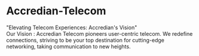 # Accredian-Telecom
"Elevating Telecom Experiences: Accredian's Vision"  
Our Vision : Accredian Telecom pioneers user-centric telecom. We redefine connections, striving to be your top destination for cutting-edge networking, taking communication to new heights.
